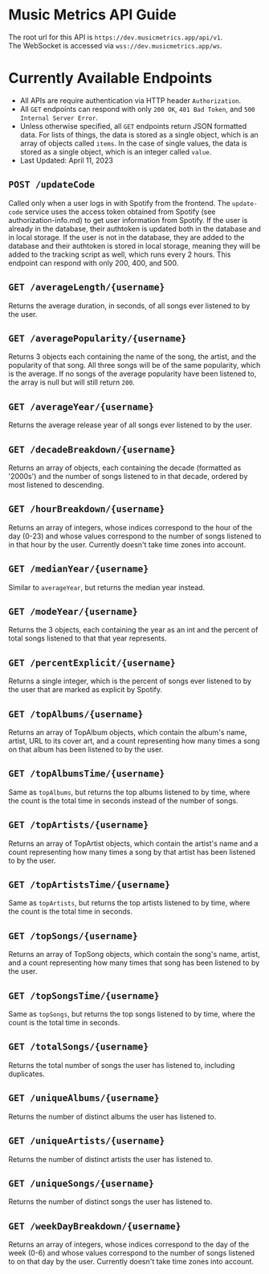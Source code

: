 # Music Metrics API Guide

The root url for this API is `https://dev.musicmetrics.app/api/v1`.  
The WebSocket is accessed via `wss://dev.musicmetrics.app/ws`.

# Currently Available Endpoints
* All APIs are require authentication via HTTP header `Authorization`.  
* All `GET` endpoints can respond with only `200 OK`, `401 Bad Token`, and `500 Internal Server Error`.  
* Unless otherwise specified, all `GET` endpoints return JSON formatted data. For lists of things, the data is stored 
as a single object, which is an array of objects called `items`. In the case of single values, the data is stored as a
single object, which is an integer called `value`.  
* Last Updated: April 11, 2023

## `POST /updateCode`
Called only when a user logs in with Spotify from the frontend. The `update-code` service uses the access token
obtained from Spotify (see authorization-info.md) to get user information from Spotify. If the user is already in the
database, their authtoken is updated both in the database and in local storage. If the user is not in the database,
they are added to the database and their authtoken is stored in local storage, meaning they will be added to the
tracking script as well, which runs every 2 hours. This endpoint can respond with only 200, 400, and 500.

## `GET /averageLength/{username}`
Returns the average duration, in seconds, of all songs ever listened to by the user.

## `GET /averagePopularity/{username}`
Returns 3 objects each containing the name of the song, the artist, and the popularity of that song. All three songs
will be of the same popularity, which is the average. If no songs of the average popularity have been listened to,
the array is null but will still return `200`.

## `GET /averageYear/{username}`
Returns the average release year of all songs ever listened to by the user.

## `GET /decadeBreakdown/{username}`
Returns an array of objects, each containing the decade (formatted as '2000s') and the number of songs listened to
in that decade, ordered by most listened to descending.

## `GET /hourBreakdown/{username}`
Returns an array of integers, whose indices correspond to the hour of the day (0-23) and whose values correspond to the
number of songs listened to in that hour by the user. Currently doesn't take time zones into account.

## `GET /medianYear/{username}`
Similar to `averageYear`, but returns the median year instead.

## `GET /modeYear/{username}`
Returns the 3 objects, each containing the year as an int and the percent of total songs listened to that that year
represents.

## `GET /percentExplicit/{username}`
Returns a single integer, which is the percent of songs ever listened to by the user that are marked as explicit
by Spotify.

## `GET /topAlbums/{username}`
Returns an array of TopAlbum objects, which contain the album's name, artist, URL to its cover art, and a count
representing how many times a song on that album has been listened to by the user.

## `GET /topAlbumsTime/{username}`
Same as `topAlbums`, but returns the top albums listened to by time, where the count is the total time in seconds
instead of the number of songs.

## `GET /topArtists/{username}`
Returns an array of TopArtist objects, which contain the artist's name and a count representing how many times a
song by that artist has been listened to by the user.

## `GET /topArtistsTime/{username}`
Same as `topArtists`, but returns the top artists listened to by time, where the count is the total time in seconds.

## `GET /topSongs/{username}`
Returns an array of TopSong objects, which contain the song's name, artist, and a count representing how many times
that song has been listened to by the user.

## `GET /topSongsTime/{username}`
Same as `topSongs`, but returns the top songs listened to by time, where the count is the total time in seconds.

## `GET /totalSongs/{username}`
Returns the total number of songs the user has listened to, including duplicates.

## `GET /uniqueAlbums/{username}`
Returns the number of distinct albums the user has listened to.

## `GET /uniqueArtists/{username}`
Returns the number of distinct artists the user has listened to.

## `GET /uniqueSongs/{username}`
Returns the number of distinct songs the user has listened to.

## `GET /weekDayBreakdown/{username}`
Returns an array of integers, whose indices correspond to the day of the week (0-6) and whose values correspond to the
number of songs listened to on that day by the user. Currently doesn't take time zones into account.
